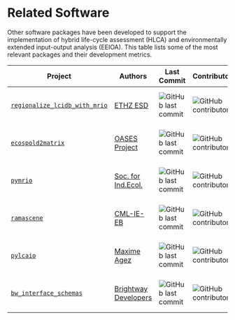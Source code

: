# Related Software

Other software packages have been developed to support the implementation of hybrid life-cycle assessment (HLCA) and environmentally extended input-output analysis (EEIOA). This table lists some of the most relevant packages and their development metrics.

| Project | Authors | Last Commit | Contributors |            |
| ------- | ------- | ----------- | ------------ | ---------- |
| [`regionalize_lcidb_with_mrio`](https://github.com/ecological-systems-design/regionalize_lcidb_with_mrio) | [ETHZ ESD](https://esd.ifu.ethz.ch/) | ![GitHub last commit](https://img.shields.io/github/last-commit/ecological-systems-design/regionalize_lcidb_with_mrio?logo=GitHub&label=&style=flat) |  ![GitHub contributors](https://img.shields.io/github/contributors/ecological-systems-design/regionalize_lcidb_with_mrio?logo=GitHub&label=&style=flat) | ![GitHub Repo stars](https://img.shields.io/github/stars/ecological-systems-design/regionalize_lcidb_with_mrio?style=social)|
| [`ecospold2matrix`](https://github.com/OASES-project/ecospold2matrix) | [OASES Project](https://github.com/OASES-project) | ![GitHub last commit](https://img.shields.io/github/last-commit/OASES-project/ecospold2matrix?logo=GitHub&label=&style=flat) |  ![GitHub contributors](https://img.shields.io/github/contributors/OASES-project/ecospold2matrix?logo=GitHub&label=&style=flat) | ![GitHub Repo stars](https://img.shields.io/github/stars/OASES-project/ecospold2matrix?style=social)|
| [`pymrio`](https://github.com/IndEcol/pymrio) | [Soc. for Ind.Ecol.](https://github.com/IndEcol) | ![GitHub last commit](https://img.shields.io/github/last-commit/IndEcol/pymrio?logo=GitHub&label=&style=flat) |  ![GitHub contributors](https://img.shields.io/github/contributors/IndEcol/pymrio?logo=GitHub&label=&style=flat) | ![GitHub Repo stars](https://img.shields.io/github/stars/IndEcol/pymrio?style=social)|
| [`ramascene`](https://github.com/CMLPlatform/ramascene) | [CML-IE-EB](https://github.com/CMLPlatform) | ![GitHub last commit](https://img.shields.io/github/last-commit/CMLPlatform/ramascene?logo=GitHub&label=&style=flat) |  ![GitHub contributors](https://img.shields.io/github/contributors/CMLPlatform/ramascene?logo=GitHub&label=&style=flat) | ![GitHub Repo stars](https://img.shields.io/github/stars/CMLPlatform/ramascene?style=social)|
| [`pylcaio`](https://github.com/MaximeAgez/pylcaio) | [Maxime Agez](https://github.com/MaximeAgez) | ![GitHub last commit](https://img.shields.io/github/last-commit/MaximeAgez/pylcaio?logo=GitHub&label=&style=flat) |  ![GitHub contributors](https://img.shields.io/github/contributors/MaximeAgez/pylcaio?logo=GitHub&label=&style=flat) | ![GitHub Repo stars](https://img.shields.io/github/stars/MaximeAgez/pylcaio?style=social)|
| [`bw_interface_schemas`](https://github.com/brightway-lca/bw_interface_schemas) | [Brightway Developers](https://github.com/brightway-lca) | ![GitHub last commit](https://img.shields.io/github/last-commit/brightway-lca/bw_interface_schemas?logo=GitHub&label=&style=flat) |  ![GitHub contributors](https://img.shields.io/github/contributors/brightway-lca/bw_interface_schemas?logo=GitHub&label=&style=flat) | ![GitHub Repo stars](https://img.shields.io/github/stars/brightway-lca/bw_interface_schemas?style=social)|
